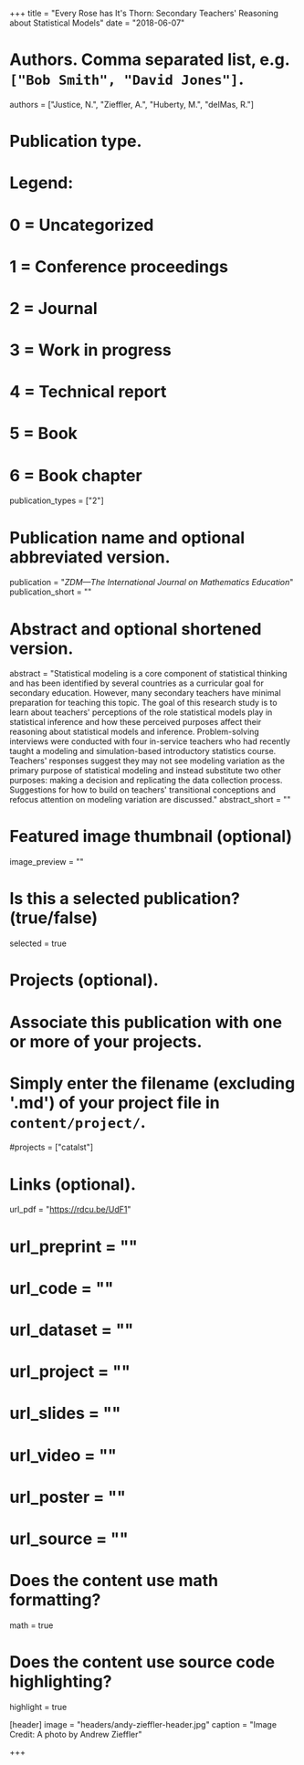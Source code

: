+++
title = "Every Rose has It's Thorn: Secondary Teachers' Reasoning about Statistical Models"
date = "2018-06-07"

# Authors. Comma separated list, e.g. `["Bob Smith", "David Jones"]`.
authors = ["Justice, N.", "Zieffler, A.", "Huberty, M.", "delMas, R."]

# Publication type.
# Legend:
# 0 = Uncategorized
# 1 = Conference proceedings
# 2 = Journal
# 3 = Work in progress
# 4 = Technical report
# 5 = Book
# 6 = Book chapter
publication_types = ["2"]

# Publication name and optional abbreviated version.
publication = "*ZDM&mdash;The International Journal on Mathematics Education*"
publication_short = ""

# Abstract and optional shortened version.
abstract = "Statistical modeling is a core component of statistical thinking and has been identified by several countries as a curricular goal for secondary education. However, many secondary teachers have minimal preparation for teaching this topic. The goal of this research study is to learn about teachers' perceptions of the role statistical models play in statistical inference and how these perceived purposes affect their reasoning about statistical models and inference. Problem-solving interviews were conducted with four in-service teachers who had recently taught a modeling and simulation-based introductory statistics course. Teachers' responses suggest they may not see modeling variation as the primary purpose of statistical modeling and instead substitute two other purposes: making a decision and replicating the data collection process. Suggestions for how to build on teachers' transitional conceptions and refocus attention on modeling variation are discussed."
abstract_short = ""

# Featured image thumbnail (optional)
image_preview = ""

# Is this a selected publication? (true/false)
selected = true

# Projects (optional).
#   Associate this publication with one or more of your projects.
#   Simply enter the filename (excluding '.md') of your project file in `content/project/`.
#projects = ["catalst"]

# Links (optional).
url_pdf = "https://rdcu.be/UdF1"
# url_preprint = ""
# url_code = ""
# url_dataset = ""
# url_project = ""
# url_slides = ""
# url_video = ""
# url_poster = ""
# url_source = ""

# Does the content use math formatting?
math = true

# Does the content use source code highlighting?
highlight = true

[header]
image = "headers/andy-zieffler-header.jpg"
caption = "Image Credit: A photo by Andrew Zieffler"

+++

